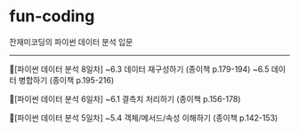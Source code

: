 # fun-coding
잔재미코딩의 파이썬 데이터 분석 입문

----------------------------

📖[파이썬 데이터 분석 8일차]
~6.3 데이터 재구성하기 (종이책 p.179-194)
~6.5 데이터 병합하기 (종이책 p.195-216)

📖[파이썬 데이터 분석 6일차]
~6.1 결측치 처리하기 (종이책 p.156-178)

📖[파이썬 데이터 분석 5일차]
~5.4 객체/메서드/속성 이해하기 (종이책 p.142-153)
